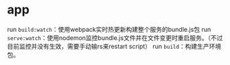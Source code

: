 # app
 
run `build:watch`：使用webpack实时热更新构建整个服务的bundle.js包
run `serve:watch`：使用nodemon监控bundle.js文件并在文件变更时重启服务。（不过目前监控并没有生效，需要手动输rs来restart script）
run `build`：构建生产环境包。